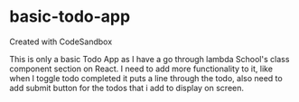 # basic-todo-app
Created with CodeSandbox

This is only a basic Todo App as I have a go through lambda School's class component section on React.
I need to add more functionality to it, like when I toggle todo completed it puts a line through the todo, also need to add submit button for the todos that i add to display on screen.
